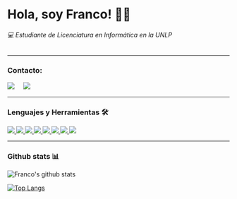 # Hola, soy Franco! 🙋‍♂️
###### 💻 Estudiante de Licenciatura en Informática en la UNLP

<hr>

### Contacto:

<a href=https://www.linkedin.com/in/franco-leandro-kumichel/><img src="https://img.shields.io/badge/linkedin-%230077B5.svg?&style=for-the-badge&logo=linkedin&logoColor=white" /></a>&nbsp;&nbsp;&nbsp;&nbsp;
<a href="mailto:francokumichel1996@gmail.com"><img src="https://img.shields.io/badge/gmail-%23D14836.svg?&style=for-the-badge&logo=gmail&logoColor=white" /></a>&nbsp;&nbsp;&nbsp;&nbsp;
<hr>

### Lenguajes y Herramientas 🛠

<a href="#" alt="Lenguajes y Herramientas">
<img src="https://img.shields.io/badge/JavaScript-F7DF1E?style=for-the-badge&logo=javascript&logoColor=black" />
<img src="https://img.shields.io/badge/HTML5-E34F26?style=for-the-badge&logo=html5&logoColor=white" />
<img src="https://img.shields.io/badge/CSS3-1572B6?style=for-the-badge&logo=css3&logoColor=white" />
<img src="https://img.shields.io/badge/Bootstrap-563D7C?style=for-the-badge&logo=bootstrap&logoColor=white" />
<img src="https://img.shields.io/badge/Angular-05122A?style=for-the-badge&logo=angular&logoColor=white" />
<img src="https://img.shields.io/badge/Java-ED8B00?style=for-the-badge&logo=java&logoColor=white"/>
<img src="https://img.shields.io/badge/MySQL-02569B?style=for-the-badge&logo=mysql&logoColor=white" />
<img src="https://img.shields.io/badge/Python-3DDC84?style=for-the-badge&logo=python&logoColor=white" />
</a>
<hr>

### Github stats 📊

![Franco's github stats](https://github-readme-stats.vercel.app/api?username=francokumichel&show_icons=true&theme=dark)

[![Top Langs](https://github-readme-stats.vercel.app/api/top-langs/?username=francokumichel&layout=compact)](https://github.com/francokumichel/github-readme-stats)


